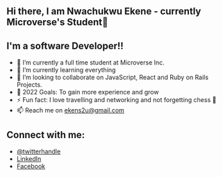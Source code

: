 ## Hi there, I am Nwachukwu Ekene - currently Microverse's Student👋

## I'm a software Developer!!

- 🔭 I’m currently a full time student at Microverse Inc.
- 🌱 I’m currently learning everything 
- 👯 I’m looking to collaborate on JavaScript, React and Ruby on Rails Projects.
- 🥅 2022 Goals: To gain more experience and grow
- ⚡ Fun fact: I love travelling and networking and not forgetting chess 🤣
- 📫 Reach me on ekens2u@gmail.com

## Connect with me:
- [@twitterhandle](https://twitter.com/ekene070)
- [LinkedIn](https://www.linkedin.com/in/ekene-nwachukwu-1b9024153/)
- [Facebook](https://web.facebook.com/ekenae.nwachukwu/)